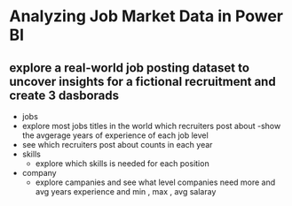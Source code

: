 # Analyzing Job Market Data in Power BI 
## explore a real-world job posting dataset to uncover insights for a fictional recruitment and create 3 dasborads 
- jobs 
 - explore most jobs titles in the world which recruiters post about 
 -show the avgerage years of experience of each job level 
 - see which recruiters post about counts in each year 
- skills
  - explore which skills is needed  for each position 
- company 
   - explore campanies and see what level companies need more and avg years experience and min , max , avg salaray 
